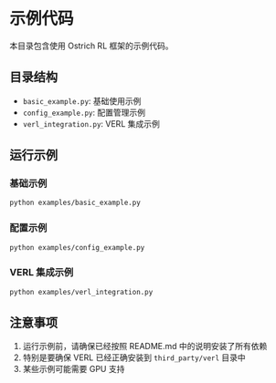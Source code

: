 # 示例代码

本目录包含使用 Ostrich RL 框架的示例代码。

## 目录结构

- `basic_example.py`: 基础使用示例
- `config_example.py`: 配置管理示例
- `verl_integration.py`: VERL 集成示例

## 运行示例

### 基础示例

```bash
python examples/basic_example.py
```

### 配置示例

```bash
python examples/config_example.py
```

### VERL 集成示例

```bash
python examples/verl_integration.py
```

## 注意事项

1. 运行示例前，请确保已经按照 README.md 中的说明安装了所有依赖
2. 特别是要确保 VERL 已经正确安装到 `third_party/verl` 目录中
3. 某些示例可能需要 GPU 支持